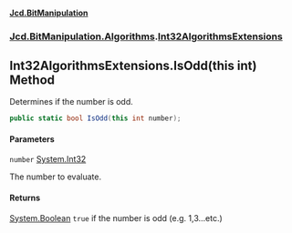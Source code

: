 #### [Jcd.BitManipulation](index 'index')

### [Jcd.BitManipulation.Algorithms](Jcd.BitManipulation.Algorithms 'Jcd.BitManipulation.Algorithms').[Int32AlgorithmsExtensions](Jcd.BitManipulation.Algorithms.Int32AlgorithmsExtensions 'Jcd.BitManipulation.Algorithms.Int32AlgorithmsExtensions')

## Int32AlgorithmsExtensions.IsOdd(this int) Method

Determines if the number is odd.

```csharp
public static bool IsOdd(this int number);
```

#### Parameters

<a name='Jcd.BitManipulation.Algorithms.Int32AlgorithmsExtensions.IsOdd(thisint).number'></a>

`number` [System.Int32](https://docs.microsoft.com/en-us/dotnet/api/System.Int32 'System.Int32')

The number to evaluate.

#### Returns

[System.Boolean](https://docs.microsoft.com/en-us/dotnet/api/System.Boolean 'System.Boolean')
`true` if the number is odd (e.g. 1,3...etc.)